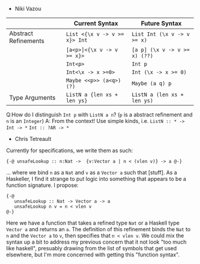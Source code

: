 - Niki Vazou

|                      | Current Syntax                | Future Syntax                 |
|----------------------|-------------------------------|-------------------------------|
| Abstract Refinements | `List <{\x v -> v >= x}> Int` | `List Int (\x v -> v >= x)`   |
|                      | `[a<p>]<{\x v -> v >= x}>`    | `[a p] (\x v -> v >= x) (??)` |
|                      | `Int<p>`                      | `Int p`                       |
|                      | `Int<\x -> x >=0>`            | `Int (\x -> x >= 0)`          |
|                      | `Maybe <<p>> (a<q>) (?)`      | `Maybe (a q) p`               |
| Type Arguments       | `ListN a {len xs + len ys}`   | `ListN a (len xs + len ys)`   |

Q:How do I distinguish `Int p` with `ListN a n`?
(`p` is a abstract refinement and `n` is an `Integer`)
A: From the context!
Use simple kinds, i.e.
`ListN :: * -> Int -> *`
`Int :: ?AR -> *`

- Chris Tetreault

Currently for specifications, we write them as such:

`{-@ unsafeLookup :: n:Nat ->  {v:Vector a | n < (vlen v)} -> a @-}`

... where we bind `n` as a `Nat` and `v` as a `Vector a` such that [stuff]. As a Haskeller, I find it strange to put logic into something that appears to be a function signature. I propose:

```
{-@
   unsafeLookup :: Nat -> Vector a -> a
   unsafeLookup n v = n < vlen v
@-}
```

Here we have a function that takes a refined type `Nat` or a Haskell type `Vector a` and returns an `a`. The definition of this refinement binds the `Nat` to `n` and the `Vector a` to `v`, then specifies that `n < vlen v`. We could mix the syntax up a bit to address my previous concern that it not look "too much like haskell", presuably drawing from the list of symbols that get used elsewhere, but I'm more concerned with getting this "function syntax".
